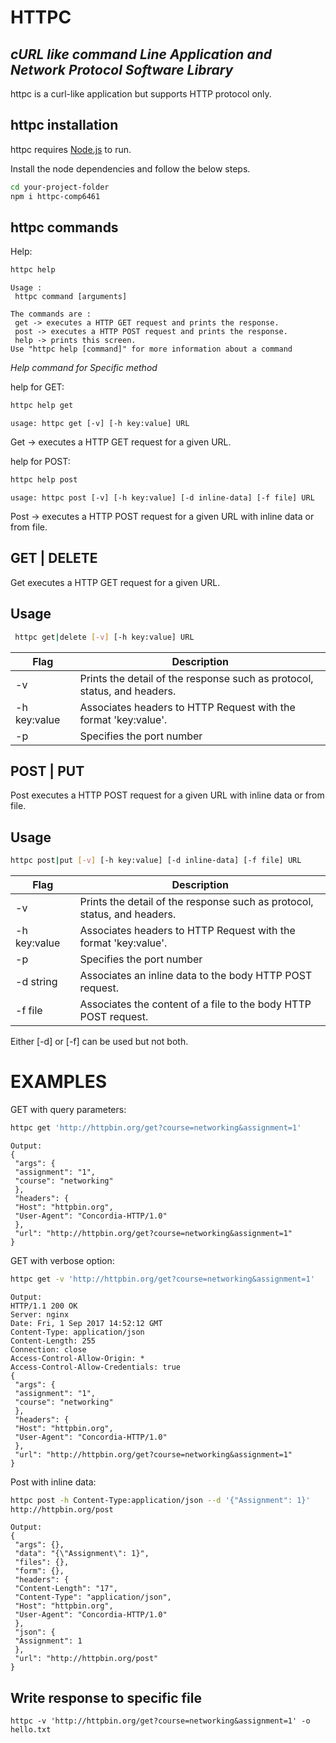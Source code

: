 # HTTPC
## _cURL like command Line Application and Network Protocol Software Library_

httpc is a curl-like application but supports HTTP protocol only.

## httpc installation

httpc requires [Node.js](https://nodejs.org/) to run.

Install the node dependencies and follow the below steps.

```sh
cd your-project-folder
npm i httpc-comp6461
```

## httpc commands

Help:

```sh
httpc help
```

```
Usage :
 httpc command [arguments]
```

```
The commands are :
 get -> executes a HTTP GET request and prints the response.
 post -> executes a HTTP POST request and prints the response.
 help -> prints this screen.
Use "httpc help [command]" for more information about a command
```

_Help command for Specific method_

help for GET:

```sh
httpc help get
```

```
usage: httpc get [-v] [-h key:value] URL

```
Get -> executes a HTTP GET request for a given URL.

help for POST:

```sh
httpc help post
```
```
usage: httpc post [-v] [-h key:value] [-d inline-data] [-f file] URL

```
Post -> executes a HTTP POST request for a given URL with inline data or from 
file.

## GET | DELETE
Get executes a HTTP GET request for a given URL.

## Usage

```sh
 httpc get|delete [-v] [-h key:value] URL
```

| Flag | Description |
| ------ | ------ |
| -v  | Prints the detail of the response such as protocol, status, and headers.|
| -h key:value | Associates headers to HTTP Request with the format 'key:value'.|
| -p | Specifies the port number |


## POST | PUT

Post executes a HTTP POST request for a given URL with inline data or from 
file.

## Usage

```sh
httpc post|put [-v] [-h key:value] [-d inline-data] [-f file] URL
```

| Flag | Description |
| ------ | ------ |
| -v  | Prints the detail of the response such as protocol, status, and headers.|
| -h key:value  | Associates headers to HTTP Request with the format 'key:value'.|
| -p | Specifies the port number |
| -d string  | Associates an inline data to the body HTTP POST request. |
| -f file | Associates the content of a file to the body HTTP POST request. |
Either [-d] or [-f] can be used but not both.

# EXAMPLES
GET with query parameters:
```sh
httpc get 'http://httpbin.org/get?course=networking&assignment=1'
```

```
Output:
{
 "args": {
 "assignment": "1",
 "course": "networking"
 },
 "headers": {
 "Host": "httpbin.org",
 "User-Agent": "Concordia-HTTP/1.0"
 },
 "url": "http://httpbin.org/get?course=networking&assignment=1"
}
```

GET with verbose option:

```sh
httpc get -v 'http://httpbin.org/get?course=networking&assignment=1'
```

```
Output:
HTTP/1.1 200 OK
Server: nginx
Date: Fri, 1 Sep 2017 14:52:12 GMT
Content-Type: application/json
Content-Length: 255
Connection: close
Access-Control-Allow-Origin: *
Access-Control-Allow-Credentials: true
{
 "args": {
 "assignment": "1",
 "course": "networking"
 },
 "headers": {
 "Host": "httpbin.org",
 "User-Agent": "Concordia-HTTP/1.0"
 },
 "url": "http://httpbin.org/get?course=networking&assignment=1"
}
```

Post with inline data:

```sh
httpc post -h Content-Type:application/json --d '{"Assignment": 1}' 
http://httpbin.org/post
```

```
Output:
{
 "args": {},
 "data": "{\"Assignment\": 1}",
 "files": {},
 "form": {},
 "headers": {
 "Content-Length": "17",
 "Content-Type": "application/json",
 "Host": "httpbin.org",
 "User-Agent": "Concordia-HTTP/1.0"
 },
 "json": {
 "Assignment": 1
 },
 "url": "http://httpbin.org/post"
}
```

## Write response to specific file

```
httpc -v 'http://httpbin.org/get?course=networking&assignment=1' -o hello.txt

```